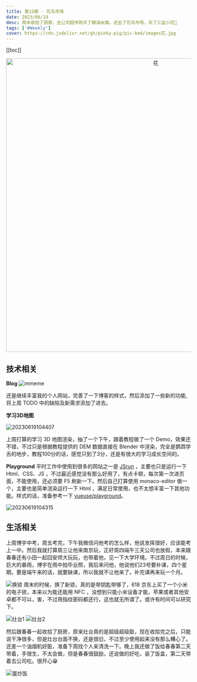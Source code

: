 ```yaml
---
title: 第15期 - 花鸟市场
date: 2023/06/19
desc: 周末收拾了厨房，去公司超市购买了粮油米面。还去了花鸟市场，买了三盆小花🌸
tags: ['#Weekly']
cover: https://cdn.jsdelivr.net/gh/pinky-pig/pic-bed/images花.jpg
---
```


[[toc]]

<p align="center">
  <img alt="花" src="https://cdn.jsdelivr.net/gh/pinky-pig/pic-bed/images花.jpg" width=800 />
</p>

## 技术相关

**Blog**
![mmeme](https://cdn.jsdelivr.net/gh/pinky-pig/pic-bed/imagesmmeme.gif)

还是继续丰富我的个人网站，完善了一下博客的样式，然后添加了一些新的功能,将上周 TODO 中的缺陷及新需求添加了进去。

**学习3D地图**

![20230619104407](https://cdn.jsdelivr.net/gh/pinky-pig/pic-bed/images20230619104407.png)

上周打算的学习 3D 地图渲染，抽了一个下午，跟着教程做了一个 Demo，效果还不错，不过只是根据教程提供的 DEM 数据直接在 Blender 中渲染，完全是鹦鹉学舌的地步，教程100分的话，感觉只到了3分，还是有很大的学习成长空间的。

**Playground**
平时工作中使用到很多的网站之一是 [JSrun](https://jsrun.net/new) ，主要也只是运行一下 Html、CSS、JS ，不过最近感觉没有那么好用了，有点卡顿，每次第一次进页面，不能使用，还必须要 F5 刷新一下。然后自己打算使用 monaco-editor 做一个，主要也是简单渲染运行一下 Html ，满足日常使用，也不太想丰富一下其他功能。样式的话，准备参考一下 [vueuse/playground](https://play.vueuse.org/)。

![20230619104315](https://cdn.jsdelivr.net/gh/pinky-pig/pic-bed/images20230619104315.png)

## 生活相关

上周博宇中考，周五考完，下午我微信问他考的怎么样，他说发挥很好，应该能考上一中。然后我就打算周三让他来南京玩，正好周四端午三天公司也放假，本来跟春春还有小田一起回安师大玩玩，也带着他，见一下大学环境。不过周日的时候，巨大的暴雨，博宇在雨中拍毕业照，我后来问他，他说他们23号要补课，四个星期，要是端午来的话，就要缺课，所以我就不让他来了。补完课再来玩一个月。

![换锁](https://cdn.jsdelivr.net/gh/pinky-pig/pic-bed/images换锁.jpg)
周末的时候，换了新锁，真的是带钥匙带够了，618 京东上买了一个小米的电子锁，本来以为能还能用 NFC ，没想到只能小米设备才能，苹果或者其他安卓都不可以，害，不过用指纹密码都还行，这也就无所谓了。或许有时间可以研究下。

![灶台1](https://cdn.jsdelivr.net/gh/pinky-pig/pic-bed/images灶台1.jpg)
![灶台2](https://cdn.jsdelivr.net/gh/pinky-pig/pic-bed/images灶台2.jpg)

然后跟春春一起收拾了厨房，原来灶台真的是超级超级脏，现在收拾完之后，只能说干净很多，但是灶台台面不换，还是很旧，不过至少使用起来没有那么糟心了。还差一个油烟机好脏，准备下周找个人来清洗一下。晚上我还做了饭给春春第二天带着，手很生，不太会做，但是春春很鼓励，还说做的好吃，装了饭盒，第二天带着去公司吃。很开心😁

![蛋炒饭](https://cdn.jsdelivr.net/gh/pinky-pig/pic-bed/images蛋炒饭.jpg)
